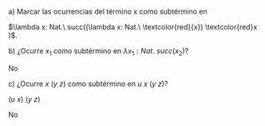a) Marcar las ocurrencias del término x como subtérmino en 

$\lambda x: Nat.\ succ((\lambda x: Nat.\ \textcolor{red}{x}) \textcolor{red}x )$.

b) ¿Ocurre $x_1$ como subtérmino en $λx_1 : Nat.\ succ(x_2)$?

No

c) ¿Ocurre $x\ (y\ z)$ como subtérmino en $u\ x\ (y\ z)$?

$(u\ x)\ (y\ z)$

No